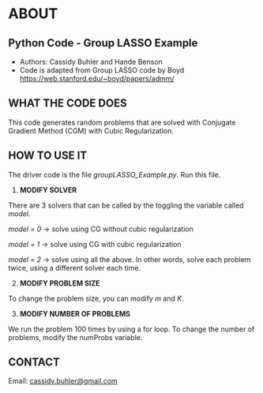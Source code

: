 # ABOUT
## Python Code - Group LASSO Example

- Authors: Cassidy Buhler and Hande Benson
- Code is adapted from Group LASSO code by Boyd https://web.stanford.edu/~boyd/papers/admm/

## WHAT THE CODE DOES 

This code generates random problems that are solved with Conjugate Gradient Method (CGM) with Cubic Regularization.

## HOW TO USE IT

The driver code is the file *groupLASSO_Example.py*. Run this file. 

1. **MODIFY SOLVER**

There are 3 solvers that can be called by the toggling the variable called *model*. 

*model = 0* -> solve using CG without cubic regularization 

*model = 1* -> solve using CG with cubic regularization 

*model = 2* -> solve using all the above. In other words, solve each problem twice, using a different solver each time. 


2. **MODIFY PROBLEM SIZE**

To change the problem size, you can modify *m* and *K*. 

3. **MODIFY NUMBER OF PROBLEMS**

We run the problem 100 times by using a for loop. To change the number of problems, modify the numProbs variable. 

## CONTACT 

Email: cassidy.buhler@gmail.com
